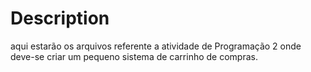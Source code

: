# Description
aqui estarão os arquivos referente a atividade de Programação 2 onde deve-se criar um pequeno sistema de carrinho de compras.
